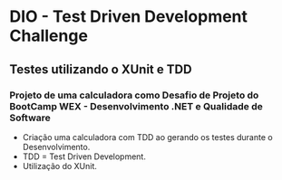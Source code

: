 # DIO - Test Driven Development Challenge

## Testes utilizando o XUnit e TDD

### Projeto de uma calculadora como Desafio de Projeto do BootCamp WEX - Desenvolvimento .NET e Qualidade de Software

- Criação uma calculadora com TDD ao gerando os testes durante o Desenvolvimento.
- TDD = Test Driven Development.
- Utilização do XUnit.
